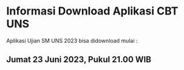 # Informasi Download Aplikasi CBT UNS

Aplikasi Ujian SM UNS 2023 bisa didownload mulai :
## Jumat 23 Juni 2023, Pukul 21.00 WIB
